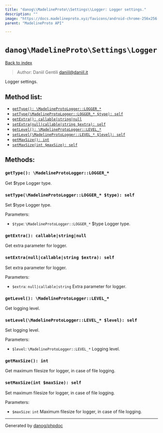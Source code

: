```yaml
---
title: "danog\\MadelineProto\\Settings\\Logger: Logger settings."
description: ""
image: "https://docs.madelineproto.xyz/favicons/android-chrome-256x256.png"
parent: "MadelineProto API"

---
```

# `danog\MadelineProto\Settings\Logger`
[Back to index](../../../index.html)

> Author: Daniil Gentili <daniil@daniil.it>  
  

Logger settings.  




## Method list:
* [`getType(): \MadelineProtoLogger::LOGGER_*`](#gettype-madelineprotologgerlogger_)
* [`setType(\MadelineProtoLogger::LOGGER_* $type): self`](#settypemadelineprotologgerlogger_-type-self)
* [`getExtra(): callable|string|null`](#getextra-callablestringnull)
* [`setExtra(null|callable|string $extra): self`](#setextranullcallablestring-extra-self)
* [`getLevel(): \MadelineProtoLogger::LEVEL_*`](#getlevel-madelineprotologgerlevel_)
* [`setLevel(\MadelineProtoLogger::LEVEL_* $level): self`](#setlevelmadelineprotologgerlevel_-level-self)
* [`getMaxSize(): int`](#getmaxsize-int)
* [`setMaxSize(int $maxSize): self`](#setmaxsizeint-maxsize-self)

## Methods:
### `getType(): \MadelineProtoLogger::LOGGER_*`

Get $type Logger type.



### `setType(\MadelineProtoLogger::LOGGER_* $type): self`

Set $type Logger type.


Parameters:

* `$type`: `\MadelineProtoLogger::LOGGER_*` $type Logger type.  



### `getExtra(): callable|string|null`

Get extra parameter for logger.



### `setExtra(null|callable|string $extra): self`

Set extra parameter for logger.


Parameters:

* `$extra`: `null|callable|string` Extra parameter for logger.  



### `getLevel(): \MadelineProtoLogger::LEVEL_*`

Get logging level.



### `setLevel(\MadelineProtoLogger::LEVEL_* $level): self`

Set logging level.


Parameters:

* `$level`: `\MadelineProtoLogger::LEVEL_*` Logging level.  



### `getMaxSize(): int`

Get maximum filesize for logger, in case of file logging.



### `setMaxSize(int $maxSize): self`

Set maximum filesize for logger, in case of file logging.


Parameters:

* `$maxSize`: `int` Maximum filesize for logger, in case of file logging.  



---
Generated by [danog/phpdoc](https://phpdoc.daniil.it)
